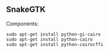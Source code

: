 ## SnakeGTK

Components:

    sudo apt-get install python-gi-cairo
    sudo apt-get install python-cairo
    sudo apt-get install python-cairocffi

